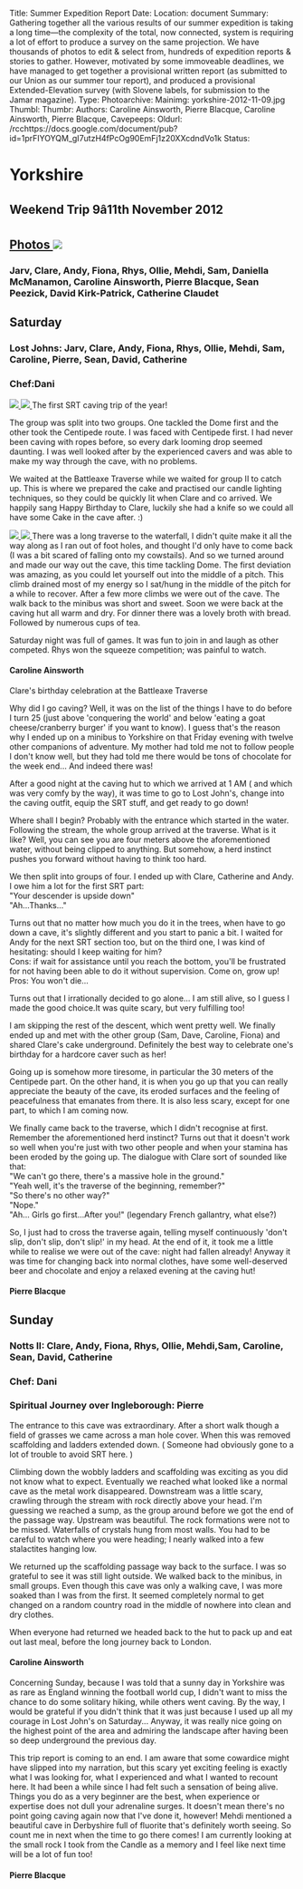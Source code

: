Title: Summer Expedition Report
Date: 
Location: document
Summary: Gathering together all the various results of our summer expedition is taking a long time—the complexity of the total, now connected, system is requiring a lot of effort to produce a survey on the same projection. We have thousands of photos to edit & select from, hundreds of expedition reports & stories to gather. However, motivated by some immoveable deadlines, we have managed to get together a provisional written report (as submitted to our Union as our summer tour report), and produced a provisional Extended-Elevation survey (with Slovene labels, for submission to the Jamar magazine).
Type: 
Photoarchive:
Mainimg: yorkshire-2012-11-09.jpg
Thumbl: 
Thumbr: 
Authors: Caroline Ainsworth, Pierre Blacque, Caroline Ainsworth, Pierre Blacque, 
Cavepeeps:
Oldurl: /rcchttps://docs.google.com/document/pub?id=1prFIYOYQM_gI7utzH4fPcOg90EmFj1z20XXcdndVo1k
Status:

#  Yorkshire 

##  Weekend Trip 9â11th November 2012 

##  [ Photos ](/caving/photo_archive/trips/2012-11-09%20-%20yorkshire/) [ ![](yorkshire-2012-11-09.jpg) ](/caving/photo_archive/trips/2012-11-09%20-%20yorkshire/)

###  Jarv, Clare, Andy, Fiona, Rhys, Ollie, Mehdi, Sam, Daniella McManamon, Caroline Ainsworth, Pierre Blacque, Sean Peezick, David Kirk-Patrick, Catherine Claudet 

##  Saturday 

###  Lost Johns: Jarv, Clare, Andy, Fiona, Rhys, Ollie, Mehdi, Sam, Caroline, Pierre, Sean, David, Catherine 

###  Chef:Dani 

[ ![](/caving/photo_archive/trips/2012-11-09%20-%20yorkshire/2012-11-10-12.48.53-JarvistFrost-PowershotG5-IMG_0005-LostJohns--thumb.jpg) ](/caving/photo_archive/trips/2012-11-09%20-%20yorkshire/2012-11-10-12.48.53-JarvistFrost-PowershotG5-IMG_0005-LostJohns.html) [ ![](/caving/photo_archive/trips/2012-11-09%20-%20yorkshire/2012-11-10-13.53.48-JarvistFrost-PowershotG5-CRW_0034-LostJohns-Centipede--thumb.jpg) ](/caving/photo_archive/trips/2012-11-09%20-%20yorkshire/2012-11-10-13.53.48-JarvistFrost-PowershotG5-CRW_0034-LostJohns-Centipede.html) The first SRT caving trip of the year! 

The group was split into two groups. One tackled the Dome first and the other took the Centipede route. I was faced with Centipede first. I had never been caving with ropes before, so every dark looming drop seemed daunting. I was well looked after by the experienced cavers and was able to make my way through the cave, with no problems. 

We waited at the Battleaxe Traverse while we waited for group II to catch up. This is where we prepared the cake and practised our candle lighting techniques, so they could be quickly lit when Clare and co arrived. We happily sang Happy Birthday to Clare, luckily she had a knife so we could all have some Cake in the cave after. :) 

[ ![](/caving/photo_archive/trips/2012-11-09%20-%20yorkshire/2012-11-10-17.24.32-JarvistFrost-PowershotG5-CRW_0106-LostJohns-DomePot--thumb.jpg) ](/caving/photo_archive/trips/2012-11-09%20-%20yorkshire/2012-11-10-17.24.32-JarvistFrost-PowershotG5-CRW_0106-LostJohns-DomePot.html) [ ![](/caving/photo_archive/trips/2012-11-09%20-%20yorkshire/2012-11-10-23.04.42-JarvistFrost-PowershotG5-CRW_0142-squarecrop-GreenClose-CavingGames--thumb.jpg) ](/caving/photo_archive/trips/2012-11-09%20-%20yorkshire/2012-11-10-23.04.42-JarvistFrost-PowershotG5-CRW_0142-squarecrop-GreenClose-CavingGames.html) There was a long traverse to the waterfall, I didn't quite make it all the way along as I ran out of foot holes, and thought I'd only have to come back (I was a bit scared of falling onto my cowstails). And so we turned around and made our way out the cave, this time tackling Dome. The first deviation was amazing, as you could let yourself out into the middle of a pitch. This climb drained most of my energy so I sat/hung in the middle of the pitch for a while to recover. After a few more climbs we were out of the cave. The walk back to the minibus was short and sweet. Soon we were back at the caving hut all warm and dry. For dinner there was a lovely broth with bread. Followed by numerous cups of tea. 

Saturday night was full of games. It was fun to join in and laugh as other competed. Rhys won the squeeze competition; was painful to watch. 

####  Caroline Ainsworth 

  
Clare's birthday celebration at the Battleaxe Traverse 

Why did I go caving? Well, it was on the list of the things I have to do before I turn 25 (just above 'conquering the world' and below 'eating a goat cheese/cranberry burger' if you want to know). I guess that's the reason why I ended up on a minibus to Yorkshire on that Friday evening with twelve other companions of adventure. My mother had told me not to follow people I don't know well, but they had told me there would be tons of chocolate for the week end... And indeed there was! 

After a good night at the caving hut to which we arrived at 1 AM ( and which was very comfy by the way), it was time to go to Lost John's, change into the caving outfit, equip the SRT stuff, and get ready to go down! 

Where shall I begin? Probably with the entrance which started in the water. Following the stream, the whole group arrived at the traverse. What is it like? Well, you can see you are four meters above the aforementioned water, without being clipped to anything. But somehow, a herd instinct pushes you forward without having to think too hard. 

We then split into groups of four. I ended up with Clare, Catherine and Andy. I owe him a lot for the first SRT part:   
"Your descender is upside down"   
"Ah...Thanks..." 

Turns out that no matter how much you do it in the trees, when have to go down a cave, it's slightly different and you start to panic a bit. I waited for Andy for the next SRT section too, but on the third one, I was kind of hesitating: should I keep waiting for him?   
Cons: if wait for assistance until you reach the bottom, you'll be frustrated for not having been able to do it without supervision. Come on, grow up!   
Pros: You won't die... 

Turns out that I irrationally decided to go alone... I am still alive, so I guess I made the good choice.It was quite scary, but very fulfilling too! 

I am skipping the rest of the descent, which went pretty well. We finally ended up and met with the other group (Sam, Dave, Caroline, Fiona) and shared Clare's cake underground. Definitely the best way to celebrate one's birthday for a hardcore caver such as her! 

Going up is somehow more tiresome, in particular the 30 meters of the Centipede part. On the other hand, it is when you go up that you can really appreciate the beauty of the cave, its eroded surfaces and the feeling of peacefulness that emanates from there. It is also less scary, except for one part, to which I am coming now. 

We finally came back to the traverse, which I didn't recognise at first. Remember the aforementioned herd instinct? Turns out that it doesn't work so well when you're just with two other people and when your stamina has been eroded by the going up. The dialogue with Clare sort of sounded like that:   
"We can't go there, there's a massive hole in the ground."   
"Yeah well, it's the traverse of the beginning, remember?"   
"So there's no other way?"   
"Nope."   
"Ah... Girls go first...After you!" (legendary French gallantry, what else?) 

So, I just had to cross the traverse again, telling myself continuously 'don't slip, don't slip, don't slip!' in my head. At the end of it, it took me a little while to realise we were out of the cave: night had fallen already! Anyway it was time for changing back into normal clothes, have some well-deserved beer and chocolate and enjoy a relaxed evening at the caving hut! 

####  Pierre Blacque 

##  Sunday 

###  Notts II: Clare, Andy, Fiona, Rhys, Ollie, Mehdi,Sam, Caroline, Sean, David, Catherine 

###  Chef: Dani 

###  Spiritual Journey over Ingleborough: Pierre 

The entrance to this cave was extraordinary. After a short walk though a field of grasses we came across a man hole cover. When this was removed scaffolding and ladders extended down. ( Someone had obviously gone to a lot of trouble to avoid SRT here. ) 

Climbing down the wobbly ladders and scaffolding was exciting as you did not know what to expect. Eventually we reached what looked like a normal cave as the metal work disappeared. Downstream was a little scary, crawling through the stream with rock directly above your head. I'm guessing we reached a sump, as the group around before we got the end of the passage way. Upstream was beautiful. The rock formations were not to be missed. Waterfalls of crystals hung from most walls. You had to be careful to watch where you were heading; I nearly walked into a few stalactites hanging low. 

We returned up the scaffolding passage way back to the surface. I was so grateful to see it was still light outside. We walked back to the minibus, in small groups. Even though this cave was only a walking cave, I was more soaked than I was from the first. It seemed completely normal to get changed on a random country road in the middle of nowhere into clean and dry clothes. 

When everyone had returned we headed back to the hut to pack up and eat out last meal, before the long journey back to London. 

####  Caroline Ainsworth 

Concerning Sunday, because I was told that a sunny day in Yorkshire was as rare as England winning the football world cup, I didn't want to miss the chance to do some solitary hiking, while others went caving. By the way, I would be grateful if you didn't think that it was just because I used up all my courage in Lost John's on Saturday... Anyway, it was really nice going on the highest point of the area and admiring the landscape after having been so deep underground the previous day. 

This trip report is coming to an end. I am aware that some cowardice might have slipped into my narration, but this scary yet exciting feeling is exactly what I was looking for, what I experienced and what I wanted to recount here. It had been a while since I had felt such a sensation of being alive. Things you do as a very beginner are the best, when experience or expertise does not dull your adrenaline surges. It doesn't mean there's no point going caving again now that I've done it, however! Mehdi mentioned a beautiful cave in Derbyshire full of fluorite that's definitely worth seeing. So count me in next when the time to go there comes! I am currently looking at the small rock I took from the Candle as a memory and I feel like next time will be a lot of fun too! 

####  Pierre Blacque 
